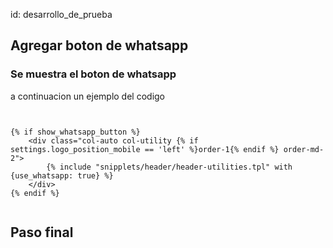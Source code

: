 id: desarrollo_de_prueba


## Agregar boton de whatsapp
### Se muestra el boton de whatsapp
a continuacion un ejemplo del codigo


```twig


{% if show_whatsapp_button %}
    <div class="col-auto col-utility {% if settings.logo_position_mobile == 'left' %}order-1{% endif %} order-md-2">
        {% include "snipplets/header/header-utilities.tpl" with {use_whatsapp: true} %}
    </div>
{% endif %}


```


## Paso final